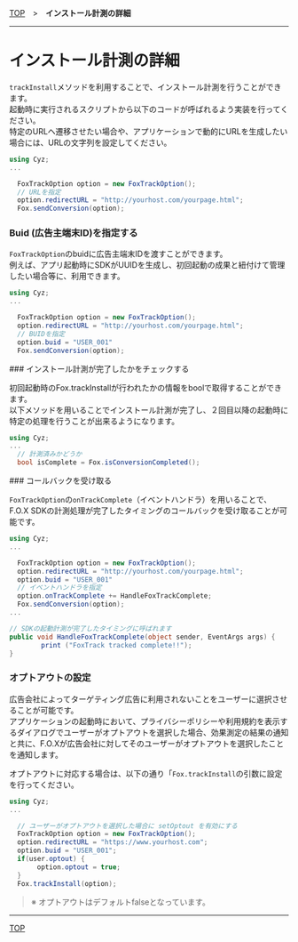 [TOP](../../README.md)　>　**インストール計測の詳細**

---

# インストール計測の詳細

`trackInstall`メソッドを利用することで、インストール計測を行うことができます。<br>
起動時に実行されるスクリプトから以下のコードが呼ばれるよう実装を行ってください。<br>
特定のURLヘ遷移させたい場合や、アプリケーションで動的にURLを生成したい場合には、URLの文字列を設定してください。

```cs
using Cyz;
...

  FoxTrackOption option = new FoxTrackOption();
  // URLを指定
  option.redirectURL = "http://yourhost.com/yourpage.html";
  Fox.sendConversion(option);
```

### Buid (広告主端末ID)を指定する

`FoxTrackOption`のbuidに広告主端末IDを渡すことができます。<br>例えば、アプリ起動時にSDKがUUIDを生成し、初回起動の成果と紐付けて管理したい場合等に、利用できます。

```cs
using Cyz;
...

  FoxTrackOption option = new FoxTrackOption();
  option.redirectURL = "http://yourhost.com/yourpage.html";
  // BUIDを指定
  option.buid = "USER_001"
  Fox.sendConversion(option);
```

<div id="check_track"></div>
### インストール計測が完了したかをチェックする

初回起動時のFox.trackInstallが行われたかの情報をboolで取得することができます。<br>
以下メソッドを用いることでインストール計測が完了し、２回目以降の起動時に特定の処理を行うことが出来るようになります。

```cs
using Cyz;
...
  // 計測済みかどうか
  bool isComplete = Fox.isConversionCompleted();
```


<div id="receive_callback"></div>
### コールバックを受け取る

`FoxTrackOption`の`onTrackComplete`（イベントハンドラ）を用いることで、F.O.X SDKの計測処理が完了したタイミングのコールバックを受け取ることが可能です。

```cs
using Cyz;
...

  FoxTrackOption option = new FoxTrackOption();
  option.redirectURL = "http://yourhost.com/yourpage.html";
  option.buid = "USER_001"
  // イベントハンドラを指定
  option.onTrackComplete += HandleFoxTrackComplete;
  Fox.sendConversion(option);
...

// SDKの起動計測が完了したタイミングに呼ばれます
public void HandleFoxTrackComplete(object sender, EventArgs args) {
		print ("FoxTrack tracked complete!!");
}
```

### オプトアウトの設定

広告会社によってターゲティング広告に利用されないことをユーザーに選択させることが可能です。<br>アプリケーションの起動時において、プライバシーポリシーや利用規約を表示するダイアログでユーザーがオプトアウトを選択した場合、効果測定の結果の通知と共に、F.O.Xが広告会社に対してそのユーザーがオプトアウトを選択したことを通知します。

オプトアウトに対応する場合は、以下の通り「`Fox.trackInstall`の引数に設定を行ってください。

```cs
using Cyz;
...

  // ユーザーがオプトアウトを選択した場合に setOptout を有効にする
  FoxTrackOption option = new FoxTrackOption();
  option.redirectURL = "https://www.yourhost.com";
  option.buid = "USER_001";
  if(user.optout) {
	   option.optout = true;
  }
  Fox.trackInstall(option);
```

> ※ オプトアウトはデフォルトfalseとなっています。

---
[TOP](../../README.md)

